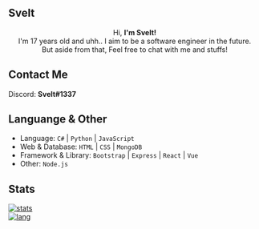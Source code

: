 ## Svelt
<center>
  Hi, <strong>I'm Svelt!</strong> <br> 
I'm 17 years old and uhh.. I aim to be a software engineer in the future. <br> But aside from that, Feel free to chat with me and stuffs!
</center>

## Contact Me
Discord: **Svelt#1337**

## Languange & Other
* Language: `C#` | `Python` | `JavaScript`
* Web & Database: `HTML` | `CSS` | `MongoDB`
* Framework & Library: `Bootstrap` | `Express` | `React` | `Vue`
* Other: `Node.js`

## Stats
[![stats](https://github-readme-stats.vercel.app/api?username=yukii2k&count_private=true&show_icons=true&theme=omni)](https://github.com/yukii2k/)
<br>
[![lang](https://github-readme-stats.vercel.app/api/top-langs/?username=yukii2k&layout=compact&theme=omni)](https://github.com/yukii2k/)
